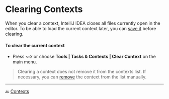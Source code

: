 # Clearing Contexts
When you clear a context, IntelliJ IDEA closes all files currently open in the editor. To be able to load the current context later, you can [save it](Contexts-saving.md) before clearing.

#### To clear the current context
- Press `⌥⇧X` or choose **Tools | Tasks & Contexts | Clear Context** on the main menu.

> Clearing a context does not remove it from the contexts list. If necessary, you can [remove](Contexts-removing.md) the context from the list manually.


---
🔙 [Contexts](Contexts.md)

